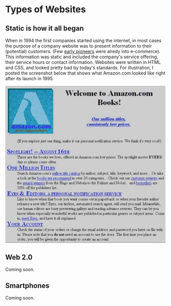 # Types of Websites

## Static is how it all began

When in 1994 the first companies started using the internet, in most cases the purpose of a company website was to present information to their \(potential\) customers. \(Few [early pioneers](https://www.entrepreneur.com/article/230620) were alredy into e-commerce\). This information was static and included the company's service offering, their service hours or contact information. Websites were written in HTML and CSS, and looked pretty bad by today's standards. For illustration, I posted the screenshot below that shows what Amazon.com looked like right after its launch in 1995.

![Amazon.com in July 1995.](../../../../.gitbook/assets/amazon_1995.png)

## Web 2.0

Coming soon.

## Smartphones

Coming soon.

